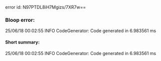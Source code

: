 error id: N97PTDL8iH7Mgizs/7XR7w==
### Bloop error:

25/06/18 00:02:55 INFO CodeGenerator: Code generated in 6.983561 ms
#### Short summary: 

25/06/18 00:02:55 INFO CodeGenerator: Code generated in 6.983561 ms